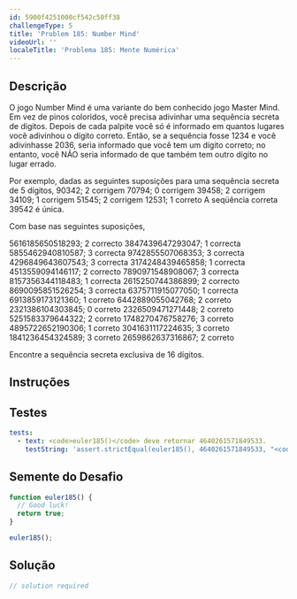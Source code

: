 ```yaml
---
id: 5900f4251000cf542c50ff38
challengeType: 5
title: 'Problem 185: Number Mind'
videoUrl: ''
localeTitle: 'Problema 185: Mente Numérica'
---
```


## Descrição
<section id="description"> O jogo Number Mind é uma variante do bem conhecido jogo Master Mind. Em vez de pinos coloridos, você precisa adivinhar uma sequência secreta de dígitos. Depois de cada palpite você só é informado em quantos lugares você adivinhou o dígito correto. Então, se a sequência fosse 1234 e você adivinhasse 2036, seria informado que você tem um dígito correto; no entanto, você NÃO seria informado de que também tem outro dígito no lugar errado. <p> Por exemplo, dadas as seguintes suposições para uma sequência secreta de 5 dígitos, 90342; 2 corrigem 70794; 0 corrigem 39458; 2 corrigem 34109; 1 corrigem 51545; 2 corrigem 12531; 1 correto A seqüência correta 39542 é única. </p><p> Com base nas seguintes suposições, </p><p> 5616185650518293; 2 correcto 3847439647293047; 1 correcta 5855462940810587; 3 correcta 9742855507068353; 3 correcta 4296849643607543; 3 correcta 3174248439465858; 1 correcta 4513559094146117; 2 correcto 7890971548908067; 3 correcta 8157356344118483; 1 correcta 2615250744386899; 2 correcto 8690095851526254; 3 correcta 6375711915077050; 1 correcta 6913859173121360; 1 correto 6442889055042768; 2 correto 2321386104303845; 0 correto 2326509471271448; 2 correto 5251583379644322; 2 correto 1748270476758276; 3 correto 4895722652190306; 1 correto 3041631117224635; 3 correto 1841236454324589; 3 correto 2659862637316867; 2 correto </p><p> Encontre a sequência secreta exclusiva de 16 dígitos. </p></section>

## Instruções
<section id="instructions">
</section>

## Testes
<section id='tests'>

```yml
tests:
  - text: <code>euler185()</code> deve retornar 4640261571849533.
    testString: 'assert.strictEqual(euler185(), 4640261571849533, "<code>euler185()</code> should return 4640261571849533.");'

```

</section>

## Semente do Desafio
<section id='challengeSeed'>

<div id='js-seed'>

```js
function euler185() {
  // Good luck!
  return true;
}

euler185();

```

</div>



</section>

## Solução
<section id='solution'>

```js
// solution required
```
</section>
